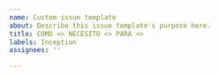 ```yaml
---
name: Custom issue template
about: Describe this issue template's purpose here.
title: COMO <> NECESITO <> PARA <>
labels: Inception
assignees: ''

---
```


###
###
###
